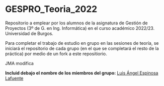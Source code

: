 # GESPRO_Teoria_2022
Repositorio a emplear por los alumnos de la asignatura de Gestión de Proyectos (3º de G. en Ing. Informática) en el curso académico 2022/23. Universidad de Burgos.

Para completar el trabajo de estudio en grupo en las sesiones de teoría, se iniciará el repositorio de cada grupo (en el que se completará el resto de la práctica) por medio de un fork a este repositiorio.


JMA modifica

**Incluid debajo el nombre de los miembros del grupo:**
<a href="https://github.com/fravian99">Luis Ángel Espinosa Lafuente </a>